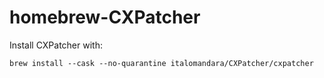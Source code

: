 # homebrew-CXPatcher

Install CXPatcher with:

    brew install --cask --no-quarantine italomandara/CXPatcher/cxpatcher
